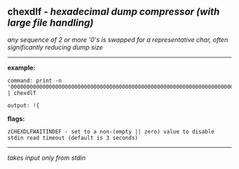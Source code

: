 ‎
=

## chexdlf - *hexadecimal dump compressor (with large file handling)*

*any sequence of 2 or more '0's is swapped for a representative char, often significantly reducing dump size*

--------------------------------------------------------------------------------------------


**example:**

    command: print -n '000000000000000000000000000000000000000000000000000000000000000000000000000000000000000000000000000000000000000000000000000000000000' | chexdlf

    output: !{


**flags:**

    zCHEXDLFWAITINDEF - set to a non-(empty || zero) value to disable stdin read timeout (default is 3 seconds)

-----------------------------------------------------------------------------------
*takes input only from stdin*
